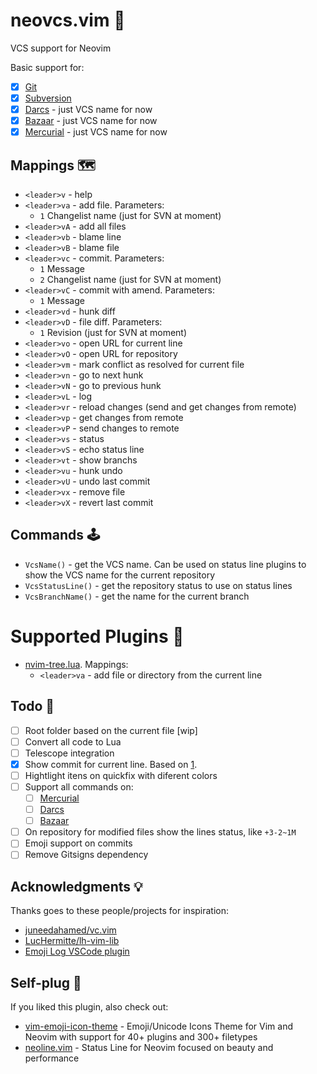# neovcs.vim 🌱

VCS support for Neovim

Basic support for:

- [x] [Git](https://git-scm.com)
- [x] [Subversion](https://subversion.apache.org)
- [x] [Darcs](http://darcs.net) - just VCS name for now
- [x] [Bazaar](https://bazaar.canonical.com) - just VCS name for now
- [x] [Mercurial](https://www.mercurial-scm.org) - just VCS name for now

## Mappings 🗺

- `<leader>v` - help
- `<leader>va` - add file. Parameters:
    - `1` Changelist name (just for SVN at moment)
- `<leader>vA` - add all files
- `<leader>vb` - blame line
- `<leader>vB` - blame file
- `<leader>vc` - commit. Parameters:
    - `1` Message 
    - `2` Changelist name (just for SVN at moment)
- `<leader>vC` - commit with amend. Parameters:
    - `1` Message 
- `<leader>vd` - hunk diff
- `<leader>vD` - file diff. Parameters:
    - `1` Revision (just for SVN at moment)
- `<leader>vo` - open URL for current line
- `<leader>vO` - open URL for repository
- `<leader>vm` - mark conflict as resolved for current file
- `<leader>vn` - go to next hunk
- `<leader>vN` - go to previous hunk
- `<leader>vL` - log
- `<leader>vr` - reload changes (send and get changes from remote)
- `<leader>vp` - get changes from remote
- `<leader>vP` - send changes to remote
- `<leader>vs` - status
- `<leader>vS` - echo status line
- `<leader>vt` - show branchs
- `<leader>vu` - hunk undo
- `<leader>vU` - undo last commit
- `<leader>vx` - remove file
- `<leader>vX` - revert last commit

## Commands 🕹

- `VcsName()` - get the VCS name. Can be used on status line plugins to show
    the VCS name for the current repository
- `VcsStatusLine()` - get the repository status to use on status lines
- `VcsBranchName()` - get the name for the current branch

# Supported Plugins 🧩

- [nvim-tree.lua](https://github.com/kyazdani42/nvim-tree.lua). Mappings:
  - `<leader>va` - add file or directory from the current line

## Todo 🚧

- [ ] Root folder based on the current file [wip]
- [ ] Convert all code to Lua
- [ ] Telescope integration
- [x] Show commit for current line. Based on [1](https://www.reddit.com/r/vim/comments/i50pce/how_to_show_commit_that_introduced_current_line/).
- [ ] Hightlight itens on quickfix with diferent colors
- [ ] Support all commands on:
  - [ ] [Mercurial](https://www.mercurial-scm.org)
  - [ ] [Darcs](http://darcs.net)
  - [ ] [Bazaar](https://bazaar.canonical.com)
- [ ] On repository for modified files show the lines status, like `+3-2~1M`
- [ ] Emoji support on commits
- [ ] Remove Gitsigns dependency

## Acknowledgments 💡

Thanks goes to these people/projects for inspiration:

- [juneedahamed/vc.vim](https://github.com/juneedahamed/vc.vim)
- [LucHermitte/lh-vim-lib](https://github.com/LucHermitte/lh-vim-lib)
- [Emoji Log VSCode plugin](https://marketplace.visualstudio.com/items?itemName=ahmadawais.emoji-log-vscode)

## Self-plug 🔌

If you liked this plugin, also check out:

- [vim-emoji-icon-theme](https://github.com/adelarsq/vim-emoji-icon-theme) - Emoji/Unicode Icons Theme for Vim and Neovim with support for 40+ plugins and 300+ filetypes
- [neoline.vim](https://github.com/adelarsq/neoline.vim) - Status Line for Neovim focused on beauty and performance

